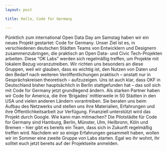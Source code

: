 ```yaml
---
layout: post

title: Hallo, Code for Germany

---
```


Pünktlich zum international Open Data Day am Samstag haben wir ein neues Projekt gestartet: Code for Germany. Unser Ziel ist es, in verschiedenen deutschen Städten Teams von Entwicklern und Designern zusammenzubringen, die praktisch an Open Data- und Civic Tech-Projekten arbeiten. Diese “OK Labs” werden sich regelmäßig treffen, um Projekte mit lokalem Bezug voranzutreiben. Wir richten uns besonders an diese Gruppen, weil wir glauben, dass es wichtig ist, den Nutzen von Daten und den Bedarf nach weiteren Veröffentlichungen praktisch – anstatt nur in Gesprächskreisen theoretisch – aufzuzeigen. Uns ist auch klar, dass OKF in Deutschland bisher hauptsächlich in Berlin stattgefunden hat – das soll sich mit Code for Germany jetzt grundlegend ändern. Als starken Partner haben wir Code for America, die ihre ‘Brigades’ mittlerweile in 50 Städten in den USA und vielen anderen Ländern vorantreiben. Sie beraten uns beim Aufbau des Netzwerks und stellen uns ihre Materialien, Erfahrungen und ihre Öffentlichkeitsarbeit zur Verfügung. Finanziell unterstützt wird das Projekt durch Google. Wie kann man mitmachen? Die Pilotstädte für Code for Germany sind Hamburg, Berlin, Münster, Ulm, Heilbronn, Köln und Bremen – hier gibt es bereits ein Team, dass sich in Zukunft regelmäßig treffen wird. Nachdem wir so einige Erfahrungen gesammelt haben, wollen wir im Sommer eine zweite Gruppe von Labs starten. Egal wo ihr wohnt, ihr solltet euch jetzt bereits auf der Projektseite anmelden.


